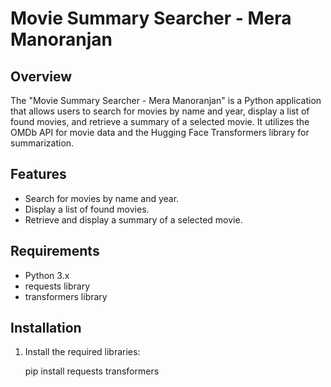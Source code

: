# Movie Summary Searcher - Mera Manoranjan

## Overview
The "Movie Summary Searcher - Mera Manoranjan" is a Python application that allows users to search for movies by name and year, display a list of found movies, and retrieve a summary of a selected movie. It utilizes the OMDb API for movie data and the Hugging Face Transformers library for summarization.

## Features
- Search for movies by name and year.
- Display a list of found movies.
- Retrieve and display a summary of a selected movie.

## Requirements
- Python 3.x
- requests library
- transformers library

## Installation
1. Install the required libraries:
   
   pip install requests transformers
